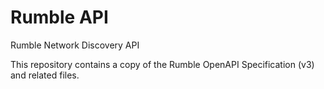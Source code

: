 # Rumble API

Rumble Network Discovery API

This repository contains a copy of the Rumble OpenAPI Specification (v3) and related files.
